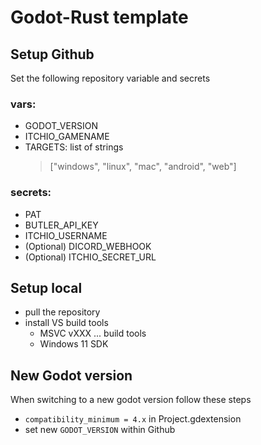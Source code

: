 # Godot-Rust template

## Setup Github
Set the following repository variable and secrets

### vars:
- GODOT_VERSION
- ITCHIO_GAMENAME
- TARGETS: list of strings
  >["windows", "linux", "mac", "android", "web"]

### secrets:
- PAT
- BUTLER_API_KEY
- ITCHIO_USERNAME
- (Optional) DICORD_WEBHOOK
- (Optional) ITCHIO_SECRET_URL

## Setup local
- pull the repository
- install VS build tools
  - MSVC vXXX ... build tools
  - Windows 11 SDK

## New Godot version
When switching to a new godot version follow these steps
- `compatibility_minimum = 4.x` in Project.gdextension
- set new `GODOT_VERSION` within Github
